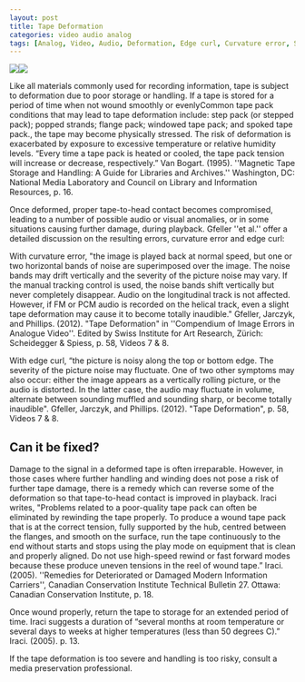 ```yaml
---
layout: post
title: Tape Deformation
categories: video audio analog
tags: [Analog, Video, Audio, Deformation, Edge curl, Curvature error, Step pack, Popped strand, Flange pack, Windowing, Spoking, Media Damage]
---
```


<img src="{{ site.baseurl }}/images/450px-Before_v3.jpg"><img src="{{ site.baseurl }}/images/450px-After_v3.jpg">


Like all materials commonly used for recording information, tape is subject to deformation due to poor storage or handling.  If a tape is stored for a period of time when not wound smoothly or evenly<ref>Common tape pack conditions that may lead to tape deformation include: step pack (or stepped pack); popped strands; flange pack; windowed tape pack; and spoked tape pack.</ref>, the tape may become physically stressed. The risk of deformation is exacerbated by exposure to excessive temperature or relative humidity levels. “Every time a tape pack is heated or cooled, the tape pack tension will increase or decrease, respectively.” <ref>Van Bogart. (1995). ''Magnetic Tape Storage and Handling: A Guide for Libraries and Archives.'' Washington, DC: National Media Laboratory and Council on Library and Information Resources, p. 16.</ref>

Once deformed, proper tape-to-head contact becomes compromised, leading to a number of possible audio or visual anomalies, or in some situations causing further damage, during playback. Gfeller ''et al.'' offer a detailed discussion on the resulting errors, curvature error and edge curl:

With curvature error, "the image is played back at normal speed, but one or two horizontal bands of noise are superimposed over the image. The noise bands may drift vertically and the severity of the picture noise may vary. If the manual tracking control is used, the noise bands shift vertically but never completely disappear. Audio on the longitudinal track is not affected. However, if FM or PCM audio is recorded on the helical track, even a slight tape deformation may cause it to become totally inaudible." <ref>Gfeller, Jarczyk, and Phillips. (2012). "Tape Deformation" in ''Compendium of Image Errors in Analogue Video''. Edited by Swiss Institute for Art Research, Zürich: Scheidegger & Spiess, p. 58, Videos 7 & 8. </ref>

With edge curl, “the picture is noisy along the top or bottom edge. The severity of the picture noise may fluctuate. One of two other symptoms may also occur: either the image appears as a vertically rolling picture, or the audio is distorted. In the latter case, the audio may fluctuate in volume, alternate between sounding muffled and sounding sharp, or become totally inaudible". <ref>Gfeller, Jarczyk, and Phillips. (2012). "Tape Deformation",  p. 58, Videos 7 & 8. </ref>

## Can it be fixed?

Damage to the signal in a deformed tape is often irreparable. However, in those cases where further handling and winding does not pose a risk of further tape damage, there is a remedy which can reverse some of the deformation so that tape-to-head contact is improved in playback.  Iraci writes, "Problems related to a poor-quality tape pack can often be eliminated by rewinding the tape properly. To produce a wound tape pack that is at the correct tension, fully supported by the hub, centred between the flanges, and smooth on the surface, run the tape continuously to the end without starts and stops using the play mode on equipment that is clean and properly aligned. Do not use high-speed rewind or fast forward modes because these produce uneven tensions in the reel of wound tape.” <ref>Iraci. (2005). ''Remedies for Deteriorated or Damaged Modern Information Carriers'', Canadian Conservation Institute Technical Bulletin 27. Ottawa: Canadian Conservation Institute, p. 18.</ref>

Once wound properly, return the tape to storage for an extended period of time. Iraci suggests a duration of “several months at room temperature or several days to weeks at higher temperatures (less than 50 degrees C).” <ref>Iraci. (2005). p. 13.</ref>

If the tape deformation is too severe and handling is too risky, consult a media preservation professional.

